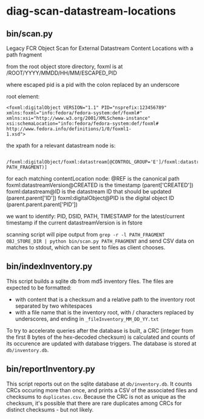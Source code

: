 # diag-scan-datastream-locations
## bin/scan.py
Legacy FCR Object Scan for External Datastream Content Locations with a path fragment

from the root object store directory, foxml is at /ROOT/YYYY/MMDD/HH/MM/ESCAPED_PID

where escaped pid is a pid with the colon replaced by an underscore

root element:
```
<foxml:digitalObject VERSION="1.1" PID="nsprefix:123456789"
xmlns:foxml="info:fedora/fedora-system:def/foxml#"
xmlns:xsi="http://www.w3.org/2001/XMLSchema-instance"
xsi:schemaLocation="info:fedora/fedora-system:def/foxml# http://www.fedora.info/definitions/1/0/foxml1-
1.xsd">
```

the xpath for a relevant datastream node is:
```
 /foxml:digitalObject/foxml:datastream[@CONTROL_GROUP='E']/foxml:datastreamVersion/foxml:contentLocation[contains(@REF, PATH_FRAGMENT)]
```

for each matching contentLocation node:
 @REF is the canonical path
 foxml:datastreamVersion@CREATED is the timestamp (parent['CREATED'])
 foxml:datastream@ID is the datastream ID that should be updated (parent.parent['ID'])
 foxml:digitalObject@PID is the digital object ID (parent.parent.parent['PID'])

we want to identify:
PID, DSID, PATH, TIMESTAMP for the latest/current timestamp if the current datastreamVersion is in fstore

scanning script will pipe output from `grep -r -l PATH_FRAGMENT OBJ_STORE_DIR | python bin/scan.py PATH_FRAGMENT` and send CSV data on matches to stdout, which can be sent to files as client chooses.
## bin/indexInventory.py
This script builds a sqlite db from md5 inventory files. The files are expected to be formatted:
- with content that is a checksum and a relative path to the inventory root separated by two whitespaces
- with a file name that is the inventory root, with / characters replaced by underscores, and ending in `_fileInventory_MM_DD_YY.txt`

To try to accelerate queries after the database is built, a CRC (integer from the first 8 bytes of the hex-decoded checksum) is calculated and counts of its occurence are updated with database triggers. The database is stored at `db/inventory.db`.

## bin/reportInventory.py
This script reports out on the sqlite database at `db/inventory.db`. It counts CRCs occuring more than once, and prints a CSV of the associated files and checksums to `duplicates.csv`. Because the CRC is not as unique as the checksum, it's possible that there are rare duplicates among CRCs for distinct checksums - but not likely.
